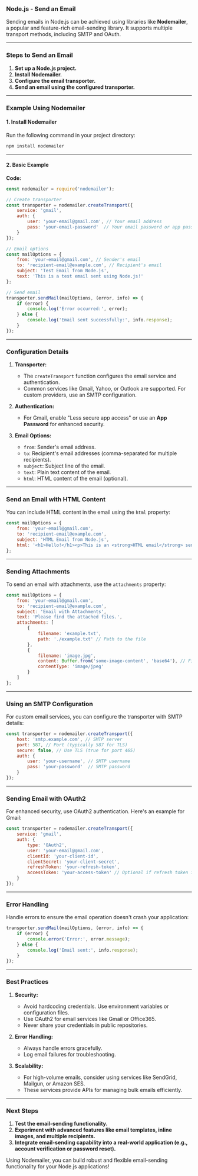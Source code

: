 ### **Node.js - Send an Email**

Sending emails in Node.js can be achieved using libraries like **Nodemailer**, a popular and feature-rich email-sending library. It supports multiple transport methods, including SMTP and OAuth.

---

### **Steps to Send an Email**

1. **Set up a Node.js project.**
2. **Install Nodemailer.**
3. **Configure the email transporter.**
4. **Send an email using the configured transporter.**

---

### **Example Using Nodemailer**

#### **1. Install Nodemailer**
Run the following command in your project directory:
```bash
npm install nodemailer
```

---

#### **2. Basic Example**

**Code:**
```javascript
const nodemailer = require('nodemailer');

// Create transporter
const transporter = nodemailer.createTransport({
    service: 'gmail',
    auth: {
        user: 'your-email@gmail.com', // Your email address
        pass: 'your-email-password'  // Your email password or app password
    }
});

// Email options
const mailOptions = {
    from: 'your-email@gmail.com', // Sender's email
    to: 'recipient-email@example.com', // Recipient's email
    subject: 'Test Email from Node.js',
    text: 'This is a test email sent using Node.js!'
};

// Send email
transporter.sendMail(mailOptions, (error, info) => {
    if (error) {
        console.log('Error occurred:', error);
    } else {
        console.log('Email sent successfully:', info.response);
    }
});
```

---

### **Configuration Details**

1. **Transporter:**
   - The `createTransport` function configures the email service and authentication.
   - Common services like Gmail, Yahoo, or Outlook are supported. For custom providers, use an SMTP configuration.

2. **Authentication:**
   - For Gmail, enable "Less secure app access" or use an **App Password** for enhanced security.

3. **Email Options:**
   - `from`: Sender's email address.
   - `to`: Recipient's email addresses (comma-separated for multiple recipients).
   - `subject`: Subject line of the email.
   - `text`: Plain text content of the email.
   - `html`: HTML content of the email (optional).

---

### **Send an Email with HTML Content**

You can include HTML content in the email using the `html` property:
```javascript
const mailOptions = {
    from: 'your-email@gmail.com',
    to: 'recipient-email@example.com',
    subject: 'HTML Email from Node.js',
    html: '<h1>Hello!</h1><p>This is an <strong>HTML email</strong> sent using Node.js.</p>'
};
```

---

### **Sending Attachments**

To send an email with attachments, use the `attachments` property:
```javascript
const mailOptions = {
    from: 'your-email@gmail.com',
    to: 'recipient-email@example.com',
    subject: 'Email with Attachments',
    text: 'Please find the attached files.',
    attachments: [
        {
            filename: 'example.txt',
            path: './example.txt' // Path to the file
        },
        {
            filename: 'image.jpg',
            content: Buffer.from('some-image-content', 'base64'), // File content
            contentType: 'image/jpeg'
        }
    ]
};
```

---

### **Using an SMTP Configuration**

For custom email services, you can configure the transporter with SMTP details:
```javascript
const transporter = nodemailer.createTransport({
    host: 'smtp.example.com', // SMTP server
    port: 587, // Port (typically 587 for TLS)
    secure: false, // Use TLS (true for port 465)
    auth: {
        user: 'your-username', // SMTP username
        pass: 'your-password'  // SMTP password
    }
});
```

---

### **Sending Email with OAuth2**

For enhanced security, use OAuth2 authentication. Here's an example for Gmail:
```javascript
const transporter = nodemailer.createTransport({
    service: 'gmail',
    auth: {
        type: 'OAuth2',
        user: 'your-email@gmail.com',
        clientId: 'your-client-id',
        clientSecret: 'your-client-secret',
        refreshToken: 'your-refresh-token',
        accessToken: 'your-access-token' // Optional if refresh token is provided
    }
});
```

---

### **Error Handling**

Handle errors to ensure the email operation doesn't crash your application:
```javascript
transporter.sendMail(mailOptions, (error, info) => {
    if (error) {
        console.error('Error:', error.message);
    } else {
        console.log('Email sent:', info.response);
    }
});
```

---

### **Best Practices**

1. **Security:**
   - Avoid hardcoding credentials. Use environment variables or configuration files.
   - Use OAuth2 for email services like Gmail or Office365.
   - Never share your credentials in public repositories.

2. **Error Handling:**
   - Always handle errors gracefully.
   - Log email failures for troubleshooting.

3. **Scalability:**
   - For high-volume emails, consider using services like SendGrid, Mailgun, or Amazon SES.
   - These services provide APIs for managing bulk emails efficiently.

---

### **Next Steps**

1. **Test the email-sending functionality.**
2. **Experiment with advanced features like email templates, inline images, and multiple recipients.**
3. **Integrate email-sending capability into a real-world application (e.g., account verification or password reset).**

Using Nodemailer, you can build robust and flexible email-sending functionality for your Node.js applications!
